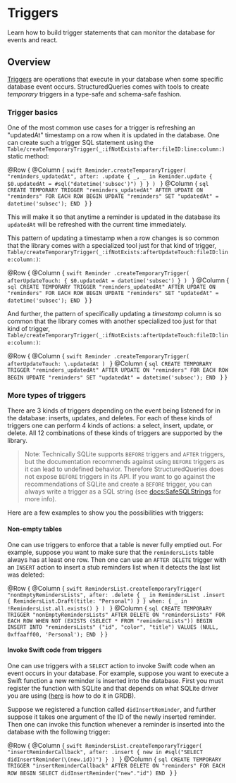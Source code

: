 # Triggers

Learn how to build trigger statements that can monitor the database for events and react.

## Overview

[Triggers](https://sqlite.org/lang_createtrigger.html) are operations that execute in your database
when some specific database event occurs. StructuredQueries comes with tools to create _temporary_
triggers in a type-safe and schema-safe fashion.

### Trigger basics

One of the most common use cases for a trigger is refreshing an "updatedAt" timestamp on a row when
it is updated in the database. One can create such a trigger SQL statement using the
``Table/createTemporaryTrigger(_:ifNotExists:after:fileID:line:column:)`` static method:

@Row {
  @Column {
    ```swift
    Reminder.createTemporaryTrigger(
      "reminders_updatedAt",
      after: .update { _, _ in
        Reminder.update {
          $0.updatedAt = #sql("datetime('subsec')")
        }
      }
    )
    ```
  }
  @Column {
    ```sql
    CREATE TEMPORARY TRIGGER "reminders_updatedAt"
    AFTER UPDATE ON "reminders"
    FOR EACH ROW
    BEGIN
      UPDATE "reminders"
      SET "updatedAt" = datetime('subsec');
    END
    ```
  }
}

This will make it so that anytime a reminder is updated in the database its `updatedAt` will be
refreshed with the current time immediately.

This pattern of updating a timestamp when a row changes is so common that the library comes with
a specialized tool just for that kind of trigger,
``Table/createTemporaryTrigger(_:ifNotExists:afterUpdateTouch:fileID:line:column:)``:

@Row {
  @Column {
    ```swift
    Reminder
      .createTemporaryTrigger(
        afterUpdateTouch: {
          $0.updatedAt = datetime('subsec')
        }
      )
    ```
  }
  @Column {
    ```sql
    CREATE TEMPORARY TRIGGER "reminders_updatedAt"
    AFTER UPDATE ON "reminders"
    FOR EACH ROW
    BEGIN
      UPDATE "reminders"
      SET "updatedAt" = datetime('subsec');
    END
    ```
  }
}

And further, the pattern of specifically updating a _timestamp_ column is so common that the library
comes with another specialized too just for that kind of trigger,
``Table/createTemporaryTrigger(_:ifNotExists:afterUpdateTouch:fileID:line:column:)``:


@Row {
  @Column {
    ```swift
    Reminder
      .createTemporaryTrigger(
        afterUpdateTouch: \.updatedAt
      )
    ```
  }
  @Column {
    ```sql
    CREATE TEMPORARY TRIGGER "reminders_updatedAt"
    AFTER UPDATE ON "reminders"
    FOR EACH ROW
    BEGIN
      UPDATE "reminders"
      SET "updatedAt" = datetime('subsec');
    END
    ```
  }
}

### More types of triggers

There are 3 kinds of triggers depending on the event being listened for in the database: inserts,
updates, and deletes. For each of these kinds of triggers one can perform 4 kinds of actions: a
select, insert, update, or delete. All 12 combinations of these kinds of triggers are supported by
the library.

> Note: Technically SQLite supports `BEFORE` triggers and `AFTER` triggers, but the documentation
> recommends against using `BEFORE` triggers as it can lead to undefined behavior. Therefore
> StructuredQueries does not expose `BEFORE` triggers in its API. If you want to go against the
> recommendations of SQLite and create a `BEFORE` trigger, you can always write a trigger as a SQL
> string (see <docs:SafeSQLStrings> for more info).

Here are a few examples to show you the possibilities with triggers:

#### Non-empty tables

One can use triggers to enforce that a table is never fully emptied out. For example, suppose you
want to make sure that the `remindersLists` table always has at least one row. Then one can use an
`AFTER DELETE` trigger with an `INSERT` action to insert a stub reminders list when it detects the
last list was deleted:

@Row {
  @Column {
    ```swift
    RemindersList.createTemporaryTrigger(
      "nonEmptyRemindersLists",
      after: .delete { _ in
        RemindersList
          .insert {
            RemindersList.Draft(title: "Personal")
          }
      } when: { _ in
        !RemindersList.all.exists()
      }
    )
    ```
  }
  @Column {
    ```sql
    CREATE TEMPORARY TRIGGER "nonEmptyRemindersLists"
    AFTER DELETE ON "remindersLists"
    FOR EACH ROW WHEN NOT (EXISTS (SELECT * FROM "remindersLists"))
    BEGIN
      INSERT INTO "remindersLists"
      ("id", "color", "title")
      VALUES
      (NULL, 0xffaaff00, 'Personal');
    END
    ```
  }
}

#### Invoke Swift code from triggers

One can use triggers with a `SELECT` action to invoke Swift code when an event occurs in your
database. For example, suppose you want to execute a Swift function a new reminder is inserted
into the database. First you must register the function with SQLite and that depends on what
SQLite driver you are using ([here][grdb-add-function] is how to do it in GRDB).

Suppose we registered a function called `didInsertReminder`, and further suppose it takes one
argument of the ID of the newly inserted reminder. Then one can invoke this function whenever a
reminder is inserted into the database with the  following trigger:

[grdb-add-function]: https://swiftpackageindex.com/groue/grdb.swift/v7.5.0/documentation/grdb/database/add(function:)

@Row {
  @Column {
    ```swift
    RemindersList.createTemporaryTrigger(
      "insertReminderCallback",
      after: .insert { new in
        #sql("SELECT didInsertReminder(\(new.id))")
      }
    )
    ```
  }
  @Column {
    ```sql
    CREATE TEMPORARY TRIGGER "insertReminderCallback"
    AFTER DELETE ON "reminders"
    FOR EACH ROW
    BEGIN
      SELECT didInsertReminder("new"."id")
    END
    ```
  }
}
